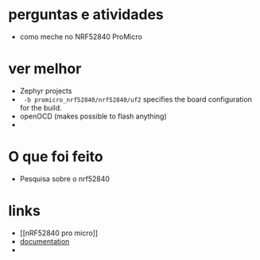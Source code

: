 # perguntas e atividades

- como meche no NRF52840 ProMicro
# ver melhor

- Zephyr projects
- ` -b promicro_nrf52840/nrf52840/uf2` specifies the board configuration for the build.
- openOCD (makes possible to flash anything) 
- 
# O que foi feito

- Pesquisa sobre o nrf52840
# links
- [[nRF52840 pro micro]]
- [documentation](https://docs.nordicsemi.com/bundle/ncs-latest/page/zephyr/boards/others/promicro_nrf52840/doc/index.html)
- 